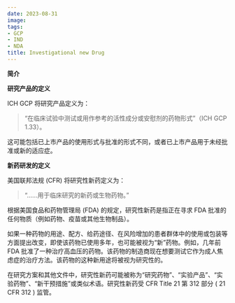 ```yaml
---
date: 2023-08-31
image: 
tags:
- GCP
- IND
- NDA
title: Investigational new Drug
---
```


**简介**

**研究产品的定义**

ICH GCP 将研究产品定义为：

> “在临床试验中测试或用作参考的活性成分或安慰剂的药物形式”（ICH GCP 1.33）。

这可能包括已上市产品的使用形式与批准的形式不同，或者已上市产品用于未经批准或新的适应症。

**新药研发的定义**

美国联邦法规 (CFR) 将研究性新药定义为：

> “……用于临床研究的新药或生物药物。”

根据美国食品和药物管理局 (FDA) 的规定，研究性新药是指正在寻求 FDA 批准的任何物质（例如药物、疫苗或其他生物制品）。

如果一种药物的用途、配方、给药途径、在风险增加的患者群体中的使用或包装等方面提出改变，即使该药物已使用多年，也可能被视为“新”药物。例如，几年前 FDA 批准了一种治疗高血压的药物。该药物的制造商现在想要测试它作为成人焦虑症的治疗方法。该药物的这种新用途将被视为研究性的。

在研究方案和其他文件中，研究性新药可能被称为“研究药物”、“实验产品”、“实验药物”、“新干预措施”或类似术语。研究性新药受 CFR Title 21 第 312 部分 ( 21 CFR 312 ) 监管。

